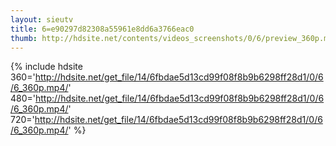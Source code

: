 ```yaml
---
layout: sieutv
title: 6=e90297d82308a55961e8dd6a3766eac0
thumb: http://hdsite.net/contents/videos_screenshots/0/6/preview_360p.mp4.jpg
---
```

{% include hdsite 360='http://hdsite.net/get_file/14/6fbdae5d13cd99f08f8b9b6298ff28d1/0/6/6_360p.mp4/' 480='http://hdsite.net/get_file/14/6fbdae5d13cd99f08f8b9b6298ff28d1/0/6/6_360p.mp4/' 720='http://hdsite.net/get_file/14/6fbdae5d13cd99f08f8b9b6298ff28d1/0/6/6_360p.mp4/' %}